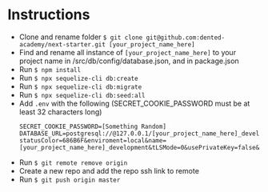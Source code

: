 # Instructions
- Clone and rename folder `$ git clone git@github.com:dented-academy/next-starter.git [your_project_name_here]`
- Find and rename all instance of `[your_project_name_here]` to your project name in /src/db/config/database.json, and in package.json
- Run `$ npm install`
- Run `$ npx sequelize-cli db:create`
- Run `$ npx sequelize-cli db:migrate`
- Run `$ npx sequelize-cli db:seed:all`
- Add `.env` with the following (SECRET_COOKIE_PASSWORD must be at least 32 characters long)
  ```
  SECRET_COOKIE_PASSWORD=[Something Random]
  DATABASE_URL=postgresql://@127.0.0.1/[your_project_name_here]_development?statusColor=686B6F&enviroment=local&name=[your_project_name_here]_development&tLSMode=0&usePrivateKey=false&safeModeLevel=0&advancedSafeModeLevel=0
  ```
- Run `$ git remote remove origin`
- Create a new repo and add the repo ssh link to remote
- Run `$ git push origin master`
